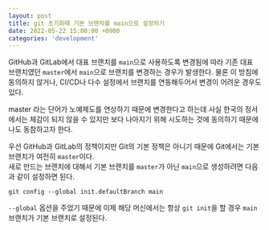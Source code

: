 ```yaml
---
layout: post
title: git 초기화때 기본 브랜치를 main으로 설정하기
date: 2022-05-22 15:00:00 +0900
categories: 'development'
---
```


GitHub과 GitLab에서 대표 브랜치를 `main`으로 사용하도록 변경됨에 따라 기존 대표 브랜치였던 `master`에서 `main`으로 브랜치를 변경하는 경우가 발생한다. 물론 이 방침에 동의하지 않거나, CI/CD나 다수 설정에서 브랜치를 연동해두어서 변경이 어려운 경우도 있다.

master 라는 단어가 노예제도를 연상하기 때문에 변경한다고 하는데 사실 한국의 정서에서는 체감이 되지 않을 수 있지만 보다 나아지기 위해 시도하는 것에 동의하기 때문에 나도 동참하고자 한다.

우선 GitHub과 GitLab의 정책이지만 Git의 기본 정책은 아니기 때문에 Git에서는 기본 브랜치가 여전히 `master`이다.<br/>
새로 만드는 브랜치에 대해서 기본 브랜치를 `master`가 아닌 `main`으로 생성하려면 다음과 같이 설정하면 된다. 

```shell
git config --global init.defaultBranch main
```

`--global` 옵션을 주었기 때문에 이제 해당 머신에서는 항상 `git init`을 할 경우 `main`브랜치가 기본 브랜치로 설정된다. 
